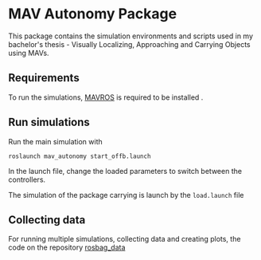 # MAV Autonomy Package

This package contains the simulation environments and scripts used in my bachelor's thesis - Visually Localizing, Approaching and Carrying Objects using MAVs.

## Requirements

To run the simulations, [MAVROS](https://github.com/mavlink/mavros/blob/master/mavros/README.md#installation) is required to be installed .

## Run simulations
Run the main simulation with 

`roslaunch mav_autonomy start_offb.launch`

In the launch file, change the loaded parameters to switch between the controllers.

The simulation of the package carrying is launch by the `load.launch` file

## Collecting data

For running multiple simulations, collecting data and creating plots, the code on the repository [rosbag_data](https://github.com/caio-freitas/rosbag_data)